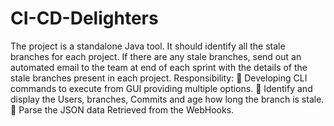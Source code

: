 # CI-CD-Delighters
The project is a standalone Java tool. It should identify all the stale branches for each project. If there are any stale branches, send out an automated email to the team at end of each sprint with the details of the stale branches present in each project.
Responsibility: 
	Developing CLI commands to execute from GUI providing multiple options.
	Identify and display the Users, branches, Commits and age how long the branch is stale.
	Parse the JSON data Retrieved from the WebHooks.




